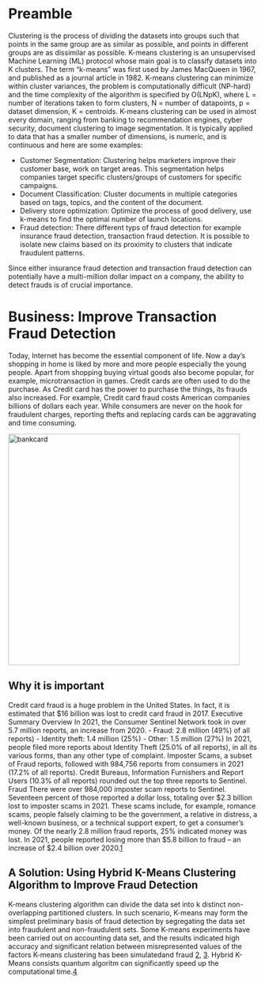 # Preamble
Clustering is the process of dividing the datasets into groups such that points in the same group are as similar as possible, and points in different groups are as dissimilar as possible. K-means clustering is an unsupervised Machine Learning (ML) protocol whose main goal is to classify datasets into K clusters. The term “k-means” was first used by James MacQueen in 1967, and published as a journal article in 1982. K-means clustering can minimize within cluster variances, the problem is computationally difficult (NP-hard) and the time complexity of the algorithm is specified by O(LNpK), where L = number of iterations taken to form clusters, N = number of datapoints, p = dataset dimension, K = centroids.
K-means clustering can be used in almost every domain, ranging from banking to recommendation engines, cyber security, document clustering to image segmentation. It is typically applied to data that has a smaller number of dimensions, is numeric, and is continuous and here are some examples:

*	Customer Segmentation: Clustering helps marketers improve their customer base, work on target areas. This segmentation helps companies target specific clusters/groups of customers for specific campaigns.
*	Document Classification: Cluster documents in multiple categories based on tags, topics, and the content of the document.
*	Delivery store optimization: Optimize the process of good delivery, use k-means to find the optimal number of launch locations.
*	Fraud detection: There different typs of fraud detection for example insurance fraud detection, transaction fraud detection. It is possible to isolate new claims based on its proximity to clusters that indicate fraudulent patterns.

Since either insurance fraud detection and transaction fraud detection can potentially have a multi-million dollar impact on a company, the ability to detect frauds is of crucial importance.

# Business: Improve Transaction Fraud Detection 
Today, Internet has become the essential component of life. Now a day’s shopping in home is liked by more and more people especially the young people. Apart from shopping buying virtual goods also become popular, for example, microtransaction in games. Credit cards are often used to do the purchase. As Credit card has the power to purchase the things, its frauds also increased. For example, Credit card fraud costs American companies billions of dollars each year. While consumers are never on the hook for fraudulent charges, reporting thefts and replacing cards can be aggravating and time consuming.

<img width="468" alt="bankcard" src="https://user-images.githubusercontent.com/79662449/181138035-a45c4579-27fd-4ca4-8f2d-283c8653cbef.png">

## Why it is important
Credit card fraud is a huge problem in the United States. In fact, it is estimated that \$16 billion was lost to credit card fraud in 2017. Executive Summary Overview In 2021, the Consumer Sentinel Network took in over 5.7 million reports, an increase from 2020. - Fraud: 2.8 million (49\%) of all reports) - Identity theft: 1.4 million (25\%) - Other: 1.5 million (27\%) In 2021, people filed more reports about Identity Theft (25.0\% of all reports), in all its various forms, than any other type of complaint. Imposter Scams, a subset of Fraud reports, followed with 984,756 reports from consumers in 2021 (17.2\% of all reports). Credit Bureaus, Information Furnishers and Report Users (10.3\% of all reports) rounded out the top three reports to Sentinel. Fraud There were over 984,000 imposter scam reports to Sentinel. Seventeen percent of those reported a dollar loss, totaling over \$2.3 billion lost to imposter scams in 2021. These scams include, for example, romance scams, people falsely claiming to be the government, a relative in distress, a well-known business, or a technical support expert, to get a consumer’s money. Of the nearly 2.8 million fraud reports, 25\% indicated money was lost. In 2021, people reported losing more than \$5.8 billion to fraud – an increase of \$2.4 billion over 2020.[1](https://www.cnet.com/personal-finance/credit-cards/credit-card-theft-is-the-problem-that-wont-go-away-it-just-changes/)

## A Solution: Using Hybrid K-Means Clustering Algorithm to Improve Fraud Detection
K-means clustering algorithm can divide the data set into k distinct non-overlapping partitioned clusters. In such scenario, K-means may form the simplest preliminary basis of fraud detection by segregating the data set into fraudulent and non-fraudulent sets. Some K-means experiments have been carried out on  accounting data set, and the results indicated high accuracy and significant relation between misrepresented values of the factors K-means clustering has been simulatedand fraud [2](https://link.springer.com/chapter/10.1007/978-981-33-4859-2_17), [3](https://citeseerx.ist.psu.edu/viewdoc/download?doi=10.1.1.680.1195&rep=rep1&type=pdf). Hybrid K-Means consists quantum algoritm can significantly speed up the computational time.[4](https://arxiv.org/pdf/1909.04226.pdf)
